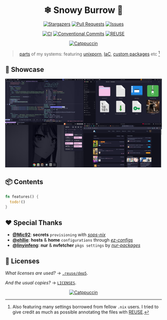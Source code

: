 <div align="center">

# ❄ Snowy️ Burrow 🦝

[![Stargazers][Stargazers badge]][Stargazers link] [![Pull Requests][Pull Requests badge]][Pull Requests link] [![Issues][Issues badge]][Issues link]

[![CI][CI badge]][CI link] [![Conventional Commits][Conventional Commits badge]][Conventional Commits link] [![REUSE][REUSE badge]][REUSE compliance]

[![Catppuccin][Catppuccin decoration]][Catppuccin link]

> [parts][flake-parts] of my systems: featuring [unixporn][Catppuccin link], [IaC][terraform], [custom packages][NUR/procyon] etc [^1]

</div>

## 🌟 Showcase

[![Screenshots][Screenshots grid]][Screenshots folder]

## 📦 Contents

```rust
fn features() {
  todo!()
}
```

## ❤️ Special Thanks

- **[@Mic92][Mic92]**: **secrets** `provisioning` with _[sops-nix][Mic92/sops-nix]_
- **[@ehllie][ehllie]**: **hosts** & **home** `configurations` through _[ez-configs][ehllie/ez-configs]_
- **[@linyinfeng][linyinfeng]**: **nur** & **nvfetcher** `pkgs settings` by _[nur-packages][linyinfeng/nur-packages]_

## 📄 Licenses

_What licenses are used?_ &rarr; [`.reuse/dep5`][Project licensing].

_And the usual copies?_ &rarr; [`LICENSES`][Project licenses].

[flake-parts]: https://flake.parts
[terraform]: https://github.com/hashicorp/terraform
[NUR/procyon]: https://nur.nix-community.org/repos/procyon
[Stargazers badge]: https://img.shields.io/github/stars/UnidealisticRaccoon/SnowyBurrow?color=f9e2af&labelColor=313244&style=for-the-badge&logo=github&logoColor=f9e2af
[Stargazers link]: https://github.com/UnidealisticRaccoon/SnowyBurrow/stargazers
[Pull Requests badge]: https://img.shields.io/github/issues-pr-raw/UnidealisticRaccoon/SnowyBurrow?label=PRs&color=89b4fa&labelColor=313244&style=for-the-badge&logo=github&logoColor=89b4fa
[Pull Requests link]: https://github.com/UnidealisticRaccoon/SnowyBurrow/pulls
[Issues badge]: https://img.shields.io/github/issues-raw/UnidealisticRaccoon/SnowyBurrow?label=Issues&color=fab387&labelColor=313244&style=for-the-badge&logo=github&logoColor=fab387
[Issues link]: https://github.com/UnidealisticRaccoon/SnowyBurrow/issues
[CI badge]: https://img.shields.io/github/actions/workflow/status/UnidealisticRaccoon/SnowyBurrow/ci.yaml?label=CI&color=a6e3a1&labelColor=313244&style=for-the-badge&logo=githubactions&logoColor=a6e3a1
[CI link]: https://github.com/UnidealisticRaccoon/SnowyBurrow/actions/workflows/ci.yaml
[Catppuccin decoration]: https://raw.githubusercontent.com/catppuccin/catppuccin/main/assets/palette/macchiato.png
[Catppuccin footer]: https://raw.githubusercontent.com/catppuccin/catppuccin/main/assets/footers/gray0_ctp_on_line.svg?sanitize=true
[Catppuccin link]: https://github.com/catppuccin
[Conventional Commits badge]: https://img.shields.io/badge/Commits-blue?label=Conventional&color=eba0ac&labelColor=313244&style=for-the-badge&logo=conventionalcommits&logoColor=eba0ac
[Conventional Commits link]: https://conventionalcommits.org
[REUSE]: https://reuse.software
[REUSE badge]: https://img.shields.io/reuse/compliance/github.com/UnidealisticRaccoon/SnowyBurrow?label=REUSE&color=cba6f7&labelColor=313244&style=for-the-badge&logo=gitbook&logoColor=cba6f7
[REUSE compliance]: https://api.reuse.software/info/github.com/UnidealisticRaccoon/SnowyBurrow
[Screenshots grid]: ./assets/screenshots.webp
[Screenshots folder]: ./assets
[Mic92]: https://github.com/Mic92
[Mic92/sops-nix]: https://github.com/Mic92/sops-nix
[ehllie]: https://github.com/ehllie
[ehllie/ez-configs]: https://github.com/ehllie/ez-configs
[linyinfeng]: https://github.com/linyinfeng
[linyinfeng/nur-packages]: https://github.com/linyinfeng/nur-packages
[Project licensing]: ../.reuse/dep5
[Project licenses]: ../LICENSES

<div align="center">
  
[![Catppuccin][Catppuccin footer]][Catppuccin link]

</div>

[^1]: Also featuring many settings borrowed from fellow `.nix` users. I tried to give credit as much as possible annotating the files with [REUSE][REUSE].
